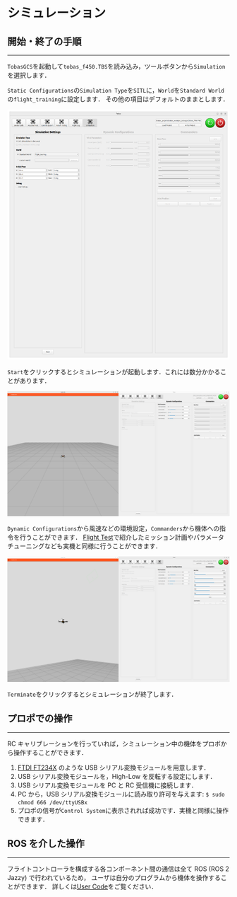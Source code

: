 # シミュレーション

## 開始・終了の手順

---

`TobasGCS`を起動して`tobas_f450.TBS`を読み込み，ツールボタンから`Simulation`を選択します．

`Static Configurations`の`Simulation Type`を`SITL`に，`World`を`Standard World`の`flight_training`に設定します．
その他の項目はデフォルトのままとします．

![simulation_settings](resources/gazebo_simulation/simulation_settings.png)

`Start`をクリックするとシミュレーションが起動します．これには数分かかることがあります．

![launch_gazebo](resources/gazebo_simulation/launch_gazebo.png)

`Dynamic Configurations`から風速などの環境設定，`Commanders`から機体への指令を行うことができます．
[Flight Test](./flight_test.md)で紹介したミッション計画やパラメータチューニングなども実機と同様に行うことができます．

![send_command](resources/gazebo_simulation/send_command.png)

`Terminate`をクリックするとシミュレーションが終了します．

## プロポでの操作

---

RC キャリブレーションを行っていれば，シミュレーション中の機体をプロポから操作することができます．

1. <a href=https://akizukidenshi.com/catalog/g/g108461/ target="_blank">FTDI FT234X</a>
   のような USB シリアル変換モジュールを用意します．
1. USB シリアル変換モジュールを，High-Low を反転する設定にします．
1. USB シリアル変換モジュールを PC と RC 受信機に接続します．
1. PC から，USB シリアル変換モジュールに読み取り許可を与えます: `$ sudo chmod 666 /dev/ttyUSBx`
1. プロポの信号が`Control System`に表示されれば成功です．実機と同様に操作できます．

## ROS を介した操作

---

フライトコントローラを構成する各コンポーネント間の通信は全て ROS (ROS 2 Jazzy) で行われているため，
ユーザは自分のプログラムから機体を操作することができます．
詳しくは[User Code](./user_code.md)をご覧ください．
